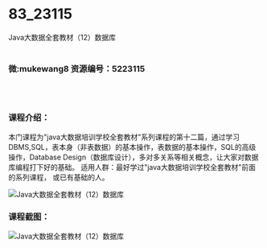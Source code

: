 # 83_23115
Java大数据全套教材（12）数据库
<br/></br>
<h3>微:mukewang8 资源编号：5223115</h3>
<br/></br>
<h3>课程介绍：</h3>
<p>本门课程为"java大数据培训学校全套教材"系列课程的第十二篇，通过学习DBMS,SQL，表本身（非表数据）的基本操作，表数据的基本操作，SQL的高级操作，Database Design（<a title="查看与 数据库 相关的文章" target="_blank">数据库</a>设计），多对多关系等相关概念，让大家对<a title="查看与 数据库 相关的文章" target="_blank">数据库</a>编程打下好的基础。 适用人群：最好学过"java大数据培训学校全套教材"前面的系列课程， 或已有基础的人。</p>
<p><img src="https://www.ko996.com/wp-content/uploads/img/2022/03/1-23-300x176.png" alt="Java大数据全套教材（12）数据库"></p>
<div class="info-desc">
<h3>课程截图：</h3>
<p><img src="https://www.ko996.com/wp-content/uploads/img/2022/02/2-63.png" alt="Java大数据全套教材（12）数据库"></p>


			
</div>
